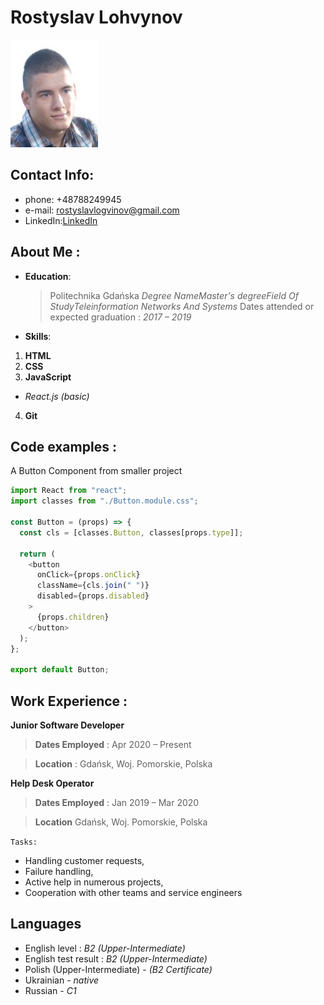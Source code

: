 # **Rostyslav Lohvynov**

![logo](me.JPG)

## Contact Info:

- phone: +48788249945
- e-mail: rostyslavlogvinov@gmail.com
- LinkedIn:[LinkedIn](https://www.linkedin.com/in/rostyslav-l-815b271b0/)

## About Me :

- **Education**:

  > Politechnika Gdańska
  > _Degree NameMaster's degreeField Of StudyTeleinformation Networks And Systems_
  > Dates attended or expected graduation : _2017 – 2019_

- **Skills**:

1. **HTML**
2. **CSS**
3. **JavaScript**

- _React.js (basic)_

4. **Git**

## Code examples :

A Button Component from smaller project

```javascript
import React from "react";
import classes from "./Button.module.css";

const Button = (props) => {
  const cls = [classes.Button, classes[props.type]];

  return (
    <button
      onClick={props.onClick}
      className={cls.join(" ")}
      disabled={props.disabled}
    >
      {props.children}
    </button>
  );
};

export default Button;
```

## Work Experience :

**Junior Software Developer**

> **Dates Employed** : Apr 2020 – Present

> **Location** : Gdańsk, Woj. Pomorskie, Polska

**Help Desk Operator**

> **Dates Employed** : Jan 2019 – Mar 2020

> **Location** Gdańsk, Woj. Pomorskie, Polska

`Tasks:`

- Handling customer requests,
- Failure handling,
- Active help in numerous projects,
- Cooperation with other teams and service engineers

## Languages
* English level : *B2 (Upper-Intermediate)*
* English test result : *B2 (Upper-Intermediate)*
* Polish (Upper-Intermediate) - *(B2 Certificate)*
* Ukrainian - *native*
* Russian - *C1*

